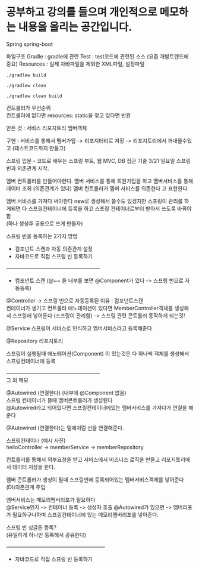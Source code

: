 # 공부하고 강의를 들으며 개인적으로 메모하는 내용을 올리는 공간입니다.

Spring spring-boot

파일구조
Gradle : gradle에 관련
Test : test코드에 관련된 소스 (요즘 개발트렌드에 중요)
Resources : 실제 자바파일을 제외한 XML파일, 설정파일


`./gradlew build`

`./gradlew clean`

`./gradlew clean build`  


컨트롤러가 우선순위  
컨트롤러에 없다면 resources: static을 찾고 있다면 반환


만든 것 : 서비스 리포지토리 멤버객체

구현 : 서비스를 통해서  멤버가입 -> 리포지터리로 저장 -> 리포지토리에서 꺼내올수있고 (테스트코드까지 만들고)

스프링 입문 - 코드로 배우는 스프링 부트, 웹 MVC, DB 접근 기술
3/21 일요일 스프링 빈과 의존관계 시작.

멤버 컨트롤러를 만들어야한다.
멤버 서비스를 통해 회원가입을 하고 멤버서비스를 통해 데이터 조회 (의존관계가 있다)
멤버 컨트롤러가 멤버 서비스를 의존한다 고 표현한다.

멤버 서비스를 가져다 써야한다 new로 생성해서 쓸수도 있겠지만 스프링이 관리를 하게되면 다 스프링컨테이너에 등록을 하고 스프링 컨테이너로부터 받아서 쓰도록 바꿔야함   
(하나 생성후 공용으로 쓰게 만들자)

스프링 빈을 등록하는 2가지 방법
- 컴포넌트 스캔과 자동 의존관계 설정
- 자바코드로 직접 스프링 빈 등록하기
 
——————————————————  
- 컴포넌트 스캔 (@~~ 들 내부를 보면 @Component가 있다 -> 스프링 빈으로 자동등록) 

@Controller -> 스프링 빈으로 자동등록된 이유 : 컴포넌트스캔  
컨테이너가 생기고 컨트롤러 애노테이션이 있다면 MemberController객체를 생성해서 스프링에 넣어둔다 (스프링이 관리함) -> 스프링 관련 콘트롤러 동작하게 되는것!

@Service 
스프링이 서비스로 인식하고 멤버서비스라고 등록해준다

@Repository
리포지토리

스프링이 실행될때 애노테이션(Component) 이 있는것은 다 하나씩 객체를 생성해서 스프링컨테이너에 등록

——————————————————  
그 외 메모

@Autowired (연결한다) (내부에 @Component 없음)  
스프링 컨테이너가 뜰때 멤버콘트롤러가 생성된다  
@Autowired라고 되어있다면 스프링컨테이너에있는 멤버서비스를 가져다가 연결을 해준다  

@Autowired (연결한다)는 밑에처럼 선을 연결해준다.  

스프링컨테이너 (예시 사진)   
helloController -> memberService -> memberRepository  

컨트롤러를 통해서 외부요청을 받고 서비스에서 비즈니스 로직을 만들고 리포지토리에서 데이터 저장을 한다.  

멤버 콘트롤러가 생성이 될때 스프링빈에 등록되어있는 멤버서비스객체를 넣어준다 (DI)의존관계 주입  

멤버서비스는 메모리멤버리포가 필요하다  
@Service인지 -> 컨테이너 등록 -> 생성자 호출 @Autowired가 있으면 -> 멤버리포가 필요하구나하며 스프링컨테이너에 있는 메모리멤버리포를 넣어준다.

스프링 빈 싱글톤 등록?   
(유일하게 하나만 등록해서 공유한다)

———————————————————
- 자바코드로 직접 스프링 빈 등록하기